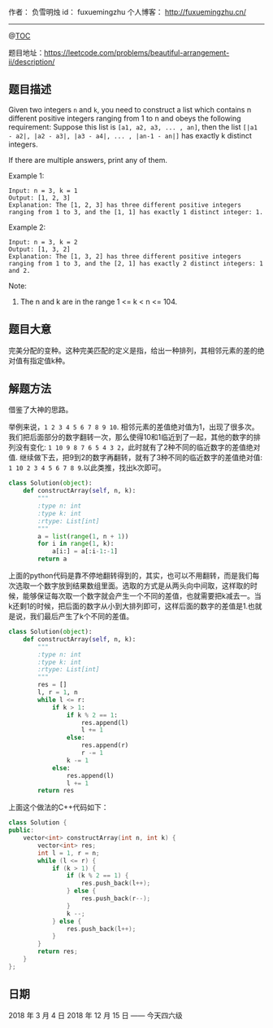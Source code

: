 作者： 负雪明烛
id：	fuxuemingzhu
个人博客：	http://fuxuemingzhu.cn/

---
@[TOC](目录)

题目地址：https://leetcode.com/problems/beautiful-arrangement-ii/description/

## 题目描述

Given two integers ``n`` and ``k``, you need to construct a list which contains n different positive integers ranging from 1 to n and obeys the following requirement: 
Suppose this list is ``[a1, a2, a3, ... , an]``, then the list ``[|a1 - a2|, |a2 - a3|, |a3 - a4|, ... , |an-1 - an|]`` has exactly k distinct integers.

If there are multiple answers, print any of them.

Example 1:

    Input: n = 3, k = 1
    Output: [1, 2, 3]
    Explanation: The [1, 2, 3] has three different positive integers ranging from 1 to 3, and the [1, 1] has exactly 1 distinct integer: 1.

Example 2:

    Input: n = 3, k = 2
    Output: [1, 3, 2]
    Explanation: The [1, 3, 2] has three different positive integers ranging from 1 to 3, and the [2, 1] has exactly 2 distinct integers: 1 and 2.

Note:

1. The n and k are in the range 1 <= k < n <= 104.


## 题目大意

完美分配的变种。这种完美匹配的定义是指，给出一种排列，其相邻元素的差的绝对值有指定值k种。

## 解题方法

借鉴了大神的思路。

举例来说，``1 2 3 4 5 6 7 8 9 10``. 相邻元素的差值绝对值为1，出现了很多次。我们把后面部分的数字翻转一次，那么使得10和1临近到了一起，其他的数字的排列没有变化: ``1 10 9 8 7 6 5 4 3 2``，此时就有了2种不同的临近数字的差值绝对值. 继续做下去，把9到2的数字再翻转，就有了3种不同的临近数字的差值绝对值: ``1 10 2 3 4 5 6 7 8 9``.以此类推，找出k次即可。

```python
class Solution(object):
    def constructArray(self, n, k):
        """
        :type n: int
        :type k: int
        :rtype: List[int]
        """
        a = list(range(1, n + 1))
        for i in range(1, k):
            a[i:] = a[:i-1:-1]
        return a
```

上面的python代码是靠不停地翻转得到的，其实，也可以不用翻转，而是我们每次选取一个数字放到结果数组里面。选取的方式是从两头向中间取，这样取的时候，能够保证每次取一个数字就会产生一个不同的差值，也就需要把k减去一。当k还剩1的时候，把后面的数字从小到大排列即可，这样后面的数字的差值是1.也就是说，我们最后产生了k个不同的差值。

```python
class Solution(object):
    def constructArray(self, n, k):
        """
        :type n: int
        :type k: int
        :rtype: List[int]
        """
        res = []
        l, r = 1, n
        while l <= r:
            if k > 1:
                if k % 2 == 1:
                    res.append(l)
                    l += 1
                else:
                    res.append(r)
                    r -= 1
                k -= 1
            else:
                res.append(l)
                l += 1
        return res
```

上面这个做法的C++代码如下：

```cpp
class Solution {
public:
    vector<int> constructArray(int n, int k) {
        vector<int> res;
        int l = 1, r = n;
        while (l <= r) {
            if (k > 1) {
                if (k % 2 == 1) {
                    res.push_back(l++);
                } else {
                    res.push_back(r--);
                }
                k --;
            } else {
                res.push_back(l++);
            }
        }
        return res;
    }
};
```

## 日期

2018 年 3 月 4 日 
2018 年 12 月 15 日 —— 今天四六级
